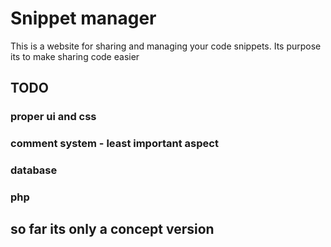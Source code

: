 # Snippet manager
This is a website for sharing and managing your code snippets.
Its purpose its to make sharing code easier

## TODO
### proper ui and css
### comment system - least important aspect
### database
### php

## so far its only a concept version